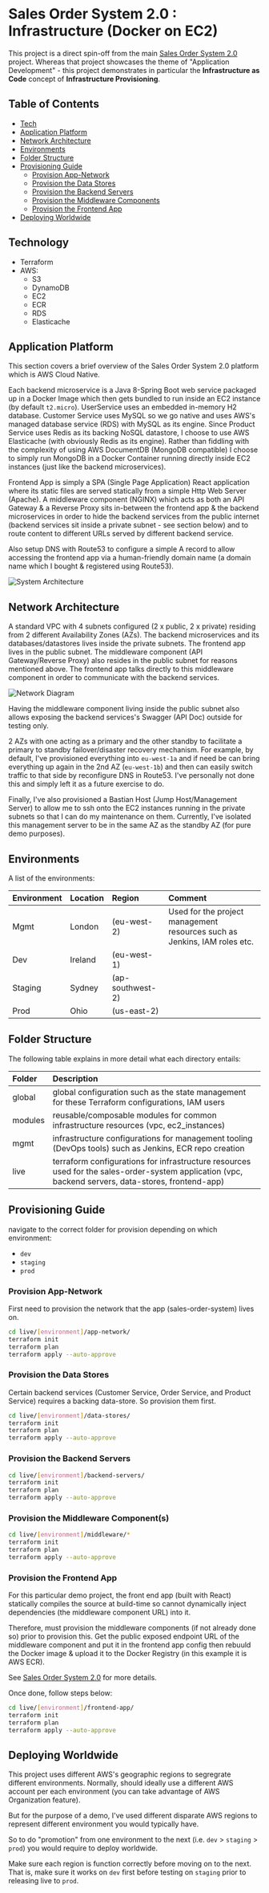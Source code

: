 # Sales Order System 2.0 : Infrastructure (Docker on EC2)

This project is a direct spin-off from the main [Sales Order System 2.0](https://github.com/colinbut/sales-order-system-2.git) project. Whereas that project showcases the theme of "Application Development" - this project demonstrates in particular the __Infrastructure as Code__ concept of __Infrastructure Provisioning__.


## Table of Contents

  - [Tech](#technology)
  - [Application Platform](#application-platform)
  - [Network Architecture](#network-architecture)
  - [Environments](#environments)
  - [Folder Structure](#folder-structure)
  - [Provisioning Guide](#provisioning-guide)
    - [Provision App-Network](#provision-app-network)
    - [Provision the Data Stores](#provision-the-data-stores)
    - [Provision the Backend Servers](#provision-the-backend-servers)
    - [Provision the Middleware Components](#provision-the-middleware-components)
    - [Provision the Frontend App](#provision-the-frontend-app)
  - [Deploying Worldwide](#deploying-worldwide)


## Technology

- Terraform
- AWS:
  - S3
  - DynamoDB
  - EC2
  - ECR
  - RDS
  - Elasticache

## Application Platform 

This section covers a brief overview of the Sales Order System 2.0 platform which is AWS Cloud Native.

Each backend microservice is a Java 8-Spring Boot web service packaged up in a Docker Image which then gets bundled to run inside an EC2 instance (by default `t2.micro`). UserService uses an embedded in-memory H2 database. Customer Service uses MySQL so we go native and uses AWS's managed database service (RDS) with MySQL as its engine. Since Product Service uses Redis as its backing NoSQL datastore, I choose to use AWS Elasticache (with obviously Redis as its engine). Rather than fiddling with the complexity of using AWS DocumentDB (MongoDB compatible) I choose to simply run MongoDB in a Docker Container running directly inside EC2 instances (just like the backend microservices). 

Frontend App is simply a SPA (Single Page Application) React application where its static files are served statically from a simple Http Web Server (Apache). A middleware component (NGINX) which acts as both an API Gateway & a Reverse Proxy sits in-between the frontend app & the backend microservices in order to hide the backend services from the public internet (backend services sit inside a private subnet - see section below) and to route content to different URLs served by different backend service.

Also setup DNS with Route53 to configure a simple A record to allow accessing the frontend app via a human-friendly domain name (a domain name which I bought & registered using Route53). 


![System Architecture](https://images-for-github-colinbut.s3.eu-west-2.amazonaws.com/sales-order-system-2/sales-order-system-2-system-arch.png)

## Network Architecture

A standard VPC with 4 subnets configured (2 x public, 2 x private) residing from 2 different Availability Zones (AZs). The backend microservices and its databases/datastores lives inside the private subnets. The frontend app lives in the public subnet. The middleware component (API Gateway/Reverse Proxy) also resides in the public subnet for reasons mentioned above. The frontend app talks directly to this middleware component in order to communicate with the backend services.

![Network Diagram](https://images-for-github-colinbut.s3.eu-west-2.amazonaws.com/sales-order-system-2/sales-order-system-2-network-diagram.png)

Having the middleware component living inside the public subnet also allows exposing the backend services's Swagger (API Doc) outside for testing only.

2 AZs with one acting as a primary and the other standby to facilitate a primary to standby failover/disaster recovery mechanism. For example, by default, I've provisioned everything into `eu-west-1a` and if need be can bring everything up again in the 2nd AZ (`eu-west-1b`) and then can easily switch traffic to that side by reconfigure DNS in Route53.
I've personally not done this and simply left it as a future exercise to do.

Finally, I've also provisioned a Bastian Host (Jump Host/Management Server) to allow me to ssh onto the EC2 instances running in the private subnets so that I can do my maintenance on them. Currently, I've isolated this management server to be in the same AZ as the standby AZ (for pure demo purposes).

## Environments

A list of the environments:

| Environment | Location | Region | Comment |
| :---------- | :------- | :----- | :------ |
| Mgmt | London | (eu-west-2) | Used for the project management resources such as Jenkins, IAM roles etc. |
| Dev  | Ireland | (eu-west-1) | |
| Staging | Sydney | (ap-southwest-2) | |
| Prod | Ohio | (us-east-2) | |


## Folder Structure

The following table explains in more detail what each directory entails:

| Folder | Description |
| :----- | :---------- |
| global | global configuration such as the state management for these Terraform configurations, IAM users |
| modules | reusable/composable modules for common infrastructure resources (vpc, ec2_instances) |
| mgmt | infrastructure configurations for management tooling (DevOps tools) such as Jenkins, ECR repo creation |
| live | terraform configurations for infrastructure resources used for the sales-order-system application (vpc, backend servers, data-stores, frontend-app) |

## Provisioning Guide

navigate to the correct folder for provision depending on which environment:

- `dev`
- `staging`
- `prod`

### Provision App-Network

First need to provision the network that the app (sales-order-system) lives on.

```bash
cd live/[environment]/app-network/
terraform init
terraform plan
terraform apply --auto-approve
```

### Provision the Data Stores

Certain backend services (Customer Service, Order Service, and Product Service) requires a backing data-store. So provision them first.

```bash
cd live/[environment]/data-stores/
terraform init
terraform plan
terraform apply --auto-approve
```

### Provision the Backend Servers

```bash
cd live/[environment]/backend-servers/
terraform init
terraform plan
terraform apply --auto-approve
```

### Provision the Middleware Component(s)

```bash
cd live/[environment]/middleware/*
terraform init
terraform plan
terraform apply --auto-approve
```

### Provision the Frontend App

For this particular demo project, the front end app (built with React) statically compiles the source at build-time so cannot dynamically inject dependencies (the middleware component URL) into it.

Therefore, must provision the middleware components (if not already done so) prior to provision this. Get the public exposed endpoint URL of the middleware component and put it in the frontend app config then rebuuld the Docker image & upload it to the Docker Registry (in this example it is AWS ECR). 

See [Sales Order System 2.0](https://github.com/colinbut/sales-order-system-2.git) for more details.

Once done, follow steps below:

```bash
cd live/[environment]/frontend-app/
terraform init
terraform plan
terraform apply --auto-approve
```

## Deploying Worldwide

This project uses different AWS's geographic regions to segregrate different environments. Normally, should ideally use a different AWS account per each environment (you can take advantage of AWS Organization feature).

But for the purpose of a demo, I've used different disparate AWS regions to represent different environment you would typically have.

So to do "promotion" from one environment to the next (i.e. `dev` > `staging` > `prod`) you would require to deploy worldwide. 

Make sure each region is function correctly before moving on to the next. That is, make sure it works on `dev` first before testing on `staging` prior to releasing live to `prod`. 
